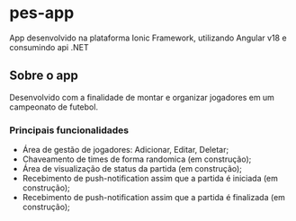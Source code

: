 # pes-app

App desenvolvido na plataforma Ionic Framework, utilizando Angular v18 e consumindo api .NET

## Sobre o app ##
Desenvolvido com a finalidade de montar e organizar jogadores em um campeonato de futebol.

### Principais funcionalidades ###
- Área de gestão de jogadores: Adicionar, Editar, Deletar;
- Chaveamento de times de forma randomica (em construção);
- Área de visualização de status da partida (em construção);
- Recebimento de push-notification assim que a partida é iniciada (em construção);
- Recebimento de push-notification assim que a partida é finalizada (em construção);
